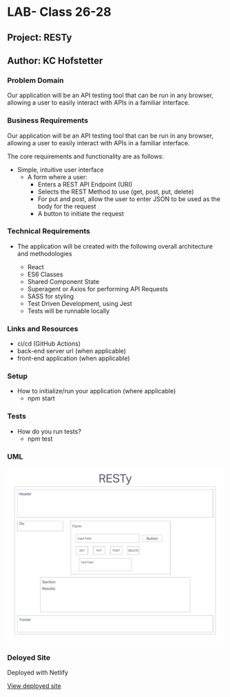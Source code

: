 # LAB- Class 26-28

## Project: RESTy

## Author: KC Hofstetter

### Problem Domain

Our application will be an API testing tool that can be run in any browser, allowing a user to easily interact with APIs in a familiar interface.

### Business Requirements

Our application will be an API testing tool that can be run in any browser, allowing a user to easily interact with APIs in a familiar interface.

The core requirements and functionality are as follows:

- Simple, intuitive user interface
  - A form where a user:
    - Enters a REST API Endpoint (URI)
    - Selects the REST Method to use (get, post, put, delete)
    - For put and post, allow the user to enter JSON to be used as the body for the request
    - A button to initiate the request

### Technical Requirements

- The application will be created with the following overall architecture and methodologies

  - React
  - ES6 Classes
  - Shared Component State
  - Superagent or Axios for performing API Requests
  - SASS for styling
  - Test Driven Development, using Jest
  - Tests will be runnable locally

### Links and Resources

- ci/cd (GitHub Actions)
- back-end server url (when applicable)
- front-end application (when applicable)

### Setup

- How to initialize/run your application (where applicable)
  - npm start

### Tests

- How do you run tests?
  - npm test

### UML

![UML](./img/UML.png)

### Deloyed Site

Deployed with Netlify

[View deployed site](https://darling-pie-588a6f.netlify.app/)
